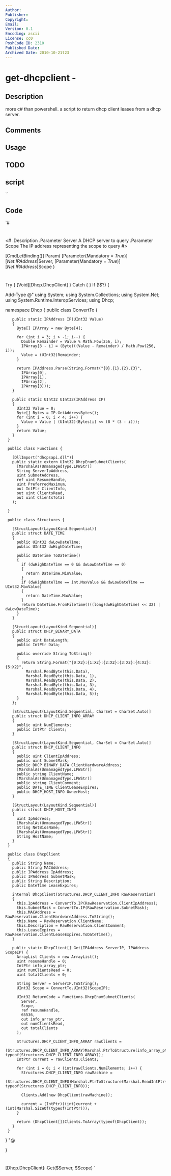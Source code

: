 ```yaml
---
Author: 
Publisher: 
Copyright: 
Email: 
Version: 0.1
Encoding: ascii
License: cc0
PoshCode ID: 2310
Published Date: 
Archived Date: 2010-10-21t23
---
```


# get-dhcpclient - 

## Description

more c# than powershell. a script to return dhcp client leases from a dhcp server.

## Comments



## Usage



## TODO



## script

``

## Code

`#
 #
 <#
   .Description
   .Parameter Server
     A DHCP server to query
   .Parameter Scope
     The IP address representing the scope to query
 #>
 
 [CmdLetBinding()]
 Param(
   [Parameter(Mandatory = $True)]
   [Net.IPAddress]$Server,
   [Parameter(Mandatory = $True)]
   [Net.IPAddress]$Scope
 )
 
 #
 #
 
 Try { [Void][Dhcp.DhcpClient] } Catch { }
 If (!$?) {
 
 Add-Type @"
   using System;
   using System.Collections;
   using System.Net;
   using System.Runtime.InteropServices;
   using Dhcp;
 
   namespace Dhcp
   {
     public class ConvertTo {
 
       public static IPAddress IP(UInt32 Value)
       {
         Byte[] IPArray = new Byte[4];
 
         for (int i = 3; i > -1; i--) {
           Double Remainder = Value % Math.Pow(256, i);
           IPArray[3 - i] = (Byte)((Value - Remainder) / Math.Pow(256, i));
           Value = (UInt32)Remainder;
         }
 
         return IPAddress.Parse(String.Format("{0}.{1}.{2}.{3}", 
           IPArray[0],
           IPArray[1],
           IPArray[2],
           IPArray[3]));
       }
 
       public static UInt32 UInt32(IPAddress IP)
       {
         UInt32 Value = 0;
         Byte[] Bytes = IP.GetAddressBytes();
         for (int i = 0; i < 4; i++) {
           Value = Value | (UInt32)(Bytes[i] << (8 * (3 - i)));
         }
         return Value;
       }
     }
 
     public class Functions {
 
       [DllImport("dhcpsapi.dll")]
       public static extern UInt32 DhcpEnumSubnetClients(
         [MarshalAs(UnmanagedType.LPWStr)]
         String ServerIpAddress,
         uint SubnetAddress,
         ref uint ResumeHandle,
         uint PreferredMaximum,
         out IntPtr ClientInfo,
         out uint ClientsRead,
         out uint ClientsTotal
       );
 
     }
 
     public class Structures {
 
       [StructLayout(LayoutKind.Sequential)]
       public struct DATE_TIME
       {
         public UInt32 dwLowDateTime;
         public UInt32 dwHighDateTime;
 
         public DateTime ToDateTime()
         {
           if (dwHighDateTime == 0 && dwLowDateTime == 0)
           {
             return DateTime.MinValue;
           }
           if (dwHighDateTime == int.MaxValue && dwLowDateTime == UInt32.MaxValue)
           {
             return DateTime.MaxValue;
           }
           return DateTime.FromFileTime((((long)dwHighDateTime) << 32) | dwLowDateTime);
         }
       }
 
       [StructLayout(LayoutKind.Sequential)]
       public struct DHCP_BINARY_DATA
       {
         public uint DataLength;
         public IntPtr Data;
 
         public override String ToString()
         {
           return String.Format("{0:X2}:{1:X2}:{2:X2}:{3:X2}:{4:X2}:{5:X2}",
             Marshal.ReadByte(this.Data),
             Marshal.ReadByte(this.Data, 1),
             Marshal.ReadByte(this.Data, 2),
             Marshal.ReadByte(this.Data, 3),
             Marshal.ReadByte(this.Data, 4),
             Marshal.ReadByte(this.Data, 5));
         }
       };
 
       [StructLayout(LayoutKind.Sequential, CharSet = CharSet.Auto)]
       public struct DHCP_CLIENT_INFO_ARRAY
       {
         public uint NumElements;
         public IntPtr Clients;
       }
 
       [StructLayout(LayoutKind.Sequential, CharSet = CharSet.Auto)]
       public struct DHCP_CLIENT_INFO
       {
         public uint ClientIpAddress;
         public uint SubnetMask;
         public DHCP_BINARY_DATA ClientHardwareAddress;
         [MarshalAs(UnmanagedType.LPWStr)]
         public string ClientName;
         [MarshalAs(UnmanagedType.LPWStr)]
         public string ClientComment;
         public DATE_TIME ClientLeaseExpires;
         public DHCP_HOST_INFO OwnerHost;
       }
 
       [StructLayout(LayoutKind.Sequential)]
       public struct DHCP_HOST_INFO
       {
         uint IpAddress;
         [MarshalAs(UnmanagedType.LPWStr)]
         String NetBiosName;
         [MarshalAs(UnmanagedType.LPWStr)]
         String HostName;
       }
     }
 
     public class DhcpClient
     {
       public String Name;
       public String MACAddress;
       public IPAddress IpAddress;
       public IPAddress SubnetMask;
       public String Description;
       public DateTime LeaseExpires;
 
       internal DhcpClient(Structures.DHCP_CLIENT_INFO RawReservation)
       {
         this.IpAddress = ConvertTo.IP(RawReservation.ClientIpAddress);
         this.SubnetMask = ConvertTo.IP(RawReservation.SubnetMask);
         this.MACAddress = RawReservation.ClientHardwareAddress.ToString();
         this.Name = RawReservation.ClientName;
         this.Description = RawReservation.ClientComment;
         this.LeaseExpires = RawReservation.ClientLeaseExpires.ToDateTime();
       }
 
       public static DhcpClient[] Get(IPAddress ServerIP, IPAddress ScopeIP) {
         ArrayList Clients = new ArrayList();
         uint resumeHandle = 0;
         IntPtr info_array_ptr;
         uint numClientsRead = 0;
         uint totalClients = 0;
 
         String Server = ServerIP.ToString();
         UInt32 Scope = ConvertTo.UInt32(ScopeIP);
 
         UInt32 ReturnCode = Functions.DhcpEnumSubnetClients(  
           Server,
           Scope,
           ref resumeHandle,
           65536,
           out info_array_ptr,
           out numClientsRead,
           out totalClients
         );
 
         Structures.DHCP_CLIENT_INFO_ARRAY rawClients =  
           (Structures.DHCP_CLIENT_INFO_ARRAY)Marshal.PtrToStructure(info_array_ptr, typeof(Structures.DHCP_CLIENT_INFO_ARRAY));
         IntPtr current = rawClients.Clients;
 
         for (int i = 0; i < (int)rawClients.NumElements; i++) {
           Structures.DHCP_CLIENT_INFO rawMachine =  
             (Structures.DHCP_CLIENT_INFO)Marshal.PtrToStructure(Marshal.ReadIntPtr(current), typeof(Structures.DHCP_CLIENT_INFO));
 
           Clients.Add(new DhcpClient(rawMachine));
 
           current = (IntPtr)((int)current + (int)Marshal.SizeOf(typeof(IntPtr)));  
         }
 
         return (DhcpClient[])Clients.ToArray(typeof(DhcpClient));
       }
     }
   }
 "@
 
 }
 
 #
 #
 
 [Dhcp.DhcpClient]::Get($Server, $Scope)
`

